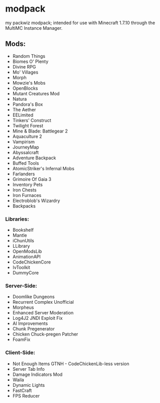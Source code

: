 # modpack

my packwiz modpack; intended for use with Minecraft 1.7.10 through the MultiMC Instance Manager.

## Mods:

  - Random Things
  - Biomes O' Plenty
  - Divine RPG
  - Mo' Villages
  - Morph
  - Mowzie's Mobs
  - OpenBlocks
  - Mutant Creatures Mod
  - Natura
  - Pandora's Box
  - The Aether
  - EELimited
  - Tinkers' Construct
  - Twilight Forest
  - Mine & Blade: Battlegear 2
  - Aquaculture 2
  - Vampirism
  - JourneyMap
  - Abyssalcraft
  - Adventure Backpack
  - Buffed Tools
  - AtomicStriker's Infernal Mobs
  - Farlanders
  - Grimoire Of Gaia 3
  - Inventory Pets
  - Iron Chests
  - Iron Furnaces
  - Electroblob's Wizardry
  - Backpacks

### Libraries:

  - Bookshelf
  - Mantle
  - iChunUtils
  - LLibrary
  - OpenModsLib
  - AnimationAPI
  - CodeChickenCore
  - IvToolkit
  - DummyCore

### Server-Side:

  - Doomlike Dungeons
  - Recurrent Complex Unofficial
  - Morpheus
  - Enhanced Server Moderation
  - Log4J2 JNDI Exploit Fix
  - AI Improvements
  - Chunk Pregenerator
  - Chicken Chuck-pregen Patcher
  - FoamFix


### Client-Side:

  - Not Enough Items GTNH - CodeChickenLib-less version
  - Server Tab Info
  - Damage Indicators Mod
  - Waila
  - Dynamic Lights
  - FastCraft
  - FPS Reducer


